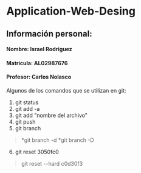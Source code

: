 # Application-Web-Desing
## Información personal:
#### Nombre: Israel Rodríguez
#### Matricula: AL02987676
#### Profesor: Carlos Nolasco

Algunos de los comandos que se utilizan en git:

1. git status
2. git add -a
3. git add "nombre del archivo"
4. git push
5. git branch
> *git branch -d <nameBranch> *git branch -D <nameBranch>
6. git reset 3050fc0
> git reset --hard c0d30f3